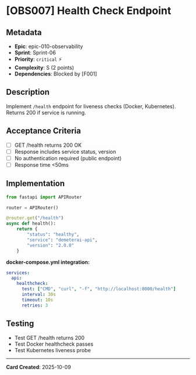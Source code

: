 # [OBS007] Health Check Endpoint

## Metadata

- **Epic**: epic-010-observability
- **Sprint**: Sprint-06
- **Priority**: `critical` ⚡
- **Complexity**: S (2 points)
- **Dependencies**: Blocked by [F001]

## Description

Implement `/health` endpoint for liveness checks (Docker, Kubernetes). Returns 200 if service is
running.

## Acceptance Criteria

- [ ] GET /health returns 200 OK
- [ ] Response includes service status, version
- [ ] No authentication required (public endpoint)
- [ ] Response time <50ms

## Implementation

```python
from fastapi import APIRouter

router = APIRouter()

@router.get("/health")
async def health():
    return {
        "status": "healthy",
        "service": "demeterai-api",
        "version": "2.0.0"
    }
```

**docker-compose.yml integration:**

```yaml
services:
  api:
    healthcheck:
      test: ["CMD", "curl", "-f", "http://localhost:8000/health"]
      interval: 30s
      timeout: 10s
      retries: 3
```

## Testing

- Test GET /health returns 200
- Test Docker healthcheck passes
- Test Kubernetes liveness probe

---
**Card Created**: 2025-10-09
